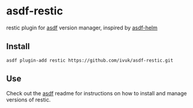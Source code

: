 # asdf-restic

restic plugin for [asdf](https://github.com/asdf-vm/asdf) version manager, inspired by [asdf-helm](https://github.com/Antiarchitect/asdf-helm)

## Install

```
asdf plugin-add restic https://github.com/ivuk/asdf-restic.git
```

## Use

Check out the [asdf](https://github.com/asdf-vm/asdf) readme for instructions on how to install and manage versions of restic.
